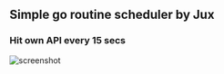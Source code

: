 ## Simple go routine scheduler by Jux

### Hit own API every 15 secs

![screenshot](https://github.com/igmerwina/assignment3/assets/8059548/703cbede-11bc-4420-94e3-d79fd3540b21)
